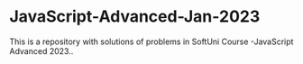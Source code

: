 # JavaScript-Advanced-Jan-2023
 This is a repository with solutions of problems in SoftUni Course -JavaScript Advanced 2023..
